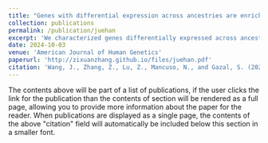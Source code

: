 ```yaml
---
title: "Genes with differential expression across ancestries are enriched in ancestry-specific disease effects likely due to gene-by-environment interactions"
collection: publications
permalink: /publication/juehan
excerpt: 'We characterized genes differentially expressed across ancestries (ancDE genes) at the cell-type level by leveraging single-cell RNA-sequencing data from multiple ancestries.'
date: 2024-10-03
venue: 'American Journal of Human Genetics'
paperurl: 'http://zixuanzhang.github.io/files/juehan.pdf'
citation: 'Wang, J., Zhang, Z., Lu, Z., Mancuso, N., and Gazal, S. (2024). Genes with differential expression across ancestries are enriched in ancestry-specific disease effects likely due to gene-by-environment interactions. Am. J. Hum. Genet.'
---
```


The contents above will be part of a list of publications, if the user clicks the link for the publication than the contents of section will be rendered as a full page, allowing you to provide more information about the paper for the reader. When publications are displayed as a single page, the contents of the above "citation" field will automatically be included below this section in a smaller font.